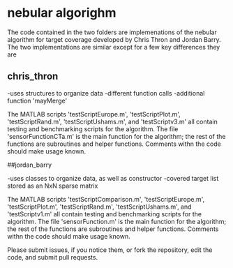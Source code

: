 # nebular algorighm

The code contained in the two folders are implemenations of the nebular algorithm for target coverage developed by Chris Thron and Jordan Barry. The two implementations are similar except for a few key differences they are 

## chris_thron

-uses structures to organize data
-different function calls
-additional function 'mayMerge'

The MATLAB scripts 'testScriptEurope.m', 'testScriptPlot.m', 'testScriptRand.m', 'testScriptUshams.m', and 'testScriptv3.m' all contain testing and benchmarking scripts for the algorithm. The file 'sensorFunctionCTa.m' is the main function for the algorithm; the rest of the functions are subroutines and helper functions. Comments withn the code should make usage known.



##jordan_barry

-uses classes to organize data, as well as constructor 
-covered target list stored as an NxN sparse matrix

The MATLAB scripts 'testScriptComparison.m', 'testScriptEurope.m', 'testScriptPlot.m', 'testScriptRand.m', 'testScriptUshams.m', and 'testScriptv1.m' all contain testing and benchmarking scripts for the algorithm. The file 'sensorFunction.m' is the main function for the algorithm; the rest of the functions are subroutines and helper functions. Comments withn the code should make usage known.

Please submit issues, if you notice them, or fork the repository, edit the code, and submit pull requests.  
